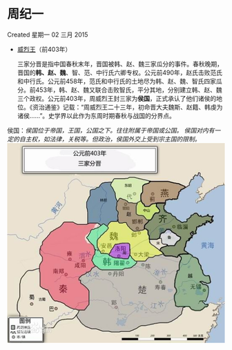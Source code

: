 # 周纪一
Created 星期一 02 三月 2015



* [威烈王](./%E6%98%A5%E7%A7%8B.markdown)（前403年）

  三家分晋是指中国春秋末年，晋国被韩、赵、魏三家瓜分的事件。春秋晚期，晋国的**韩、赵、魏**、智、范、中行氏六卿专权。公元前490年，赵氏击败范氏和中行氏。公元前458年，范氏和中行氏的土地尽为韩、赵、魏、智氏四家瓜分。前453年，韩、赵、魏又联合击败智氏，平分其地，分别建立韩、赵、魏三个政权。公元前403年，周威烈王封三家为**侯国**，正式承认了他们诸侯的地位。《资治通鉴》记载：“周威烈王二十三年，初命晋大夫魏斯、赵籍、韩虔为诸侯……”。史学界以此作为东周时期春秋与战国的分界点。

侯国：*侯国位于帝国，王国，公国之下。往往附属于帝国或公国。*
*侯国对内有一定的自主权，如法律，关税等。但政治，侯国外交上受到宗主国的限制。*
![](./%E5%91%A8%E7%BA%AA%E4%B8%80/pasted_image.png)



